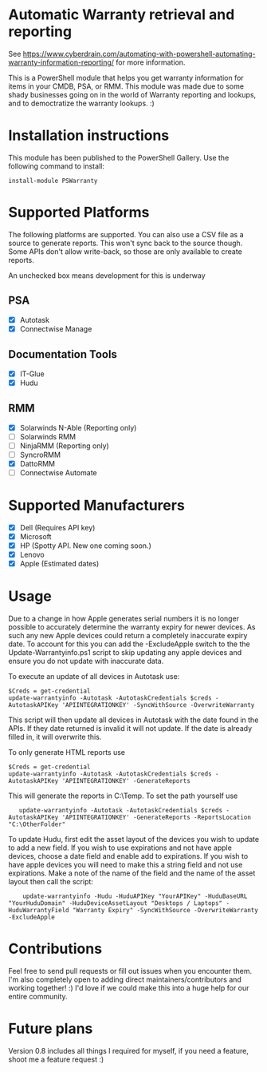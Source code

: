 # Automatic Warranty retrieval and reporting
See https://www.cyberdrain.com/automating-with-powershell-automating-warranty-information-reporting/ for more information.

This is a PowerShell module that helps you get warranty information for items in your CMDB, PSA, or RMM. This module was made due to some shady businesses going on in the world of Warranty reporting and lookups, and to democtratize the warranty lookups. :)

# Installation instructions

This module has been published to the PowerShell Gallery. Use the following command to install:  

    install-module PSWarranty

# Supported Platforms

The following platforms are supported. You can also use a CSV file as a source to generate reports. This won't sync back to the source though. Some APIs don't allow write-back, so those are only available to create reports.

An unchecked box means development for this is underway

## PSA    
- [x] Autotask
- [x] Connectwise Manage

## Documentation Tools
- [x] IT-Glue
- [X] Hudu

## RMM
- [x] Solarwinds N-Able (Reporting only)
- [ ] Solarwinds RMM
- [ ] NinjaRMM (Reporting only)
- [ ] SyncroRMM
- [x] DattoRMM
- [ ] Connectwise Automate

# Supported Manufacturers
- [x] Dell (Requires API key)
- [x] Microsoft
- [x] HP (Spotty API. New one coming soon.)
- [x] Lenovo
- [x] Apple (Estimated dates)

# Usage
Due to a change in how Apple generates serial numbers it is no longer possible to accurately determine the warranty expiry for newer devices. As such any new Apple devices could return a completely inaccurate expiry date. To account for this you can add the -ExcludeApple switch to the the Update-Warrantyinfo.ps1 script to skip updating any apple devices and ensure you do not update with inaccurate data.

To execute an update of all devices in Autotask use:

    $Creds = get-credential  
    update-warrantyinfo -Autotask -AutotaskCredentials $creds -AutotaskAPIKey 'APIINTEGRATIONKEY' -SyncWithSource -OverwriteWarranty

This script will then update all devices in Autotask with the date found in the APIs. If they date returned is invalid it will not update. If the date is already filled in, it will overwrite this.

To only generate HTML reports use

    $Creds = get-credential  
    update-warrantyinfo -Autotask -AutotaskCredentials $creds -AutotaskAPIKey 'APIINTEGRATIONKEY' -GenerateReports

This will generate the reports in C:\Temp. To set the path yourself use

       update-warrantyinfo -Autotask -AutotaskCredentials $creds -AutotaskAPIKey 'APIINTEGRATIONKEY' -GenerateReports -ReportsLocation "C:\OtherFolder"

To update Hudu, first edit the asset layout of the devices you wish to update to add a new field. If you wish to use expirations and not have apple devices, choose a date field and enable add to expirations. If you wish to have apple devices you will need to make this a string field and not use expirations. Make a note of the name of the field and the name of the asset layout then call the script:

        update-warrantyinfo -Hudu -HuduAPIKey "YourAPIKey" -HuduBaseURL "YourHuduDomain" -HuduDeviceAssetLayout "Desktops / Laptops" -HuduWarrantyField "Warranty Expiry" -SyncWithSource -OverwriteWarranty -ExcludeApple 

# Contributions

Feel free to send pull requests or fill out issues when you encounter them. I'm also completely open to adding direct maintainers/contributors and working together! :) I'd love if we could make this into a huge help for our entire community.

# Future plans

Version 0.8 includes all things I required for myself, if you need a feature, shoot me a feature request :)
